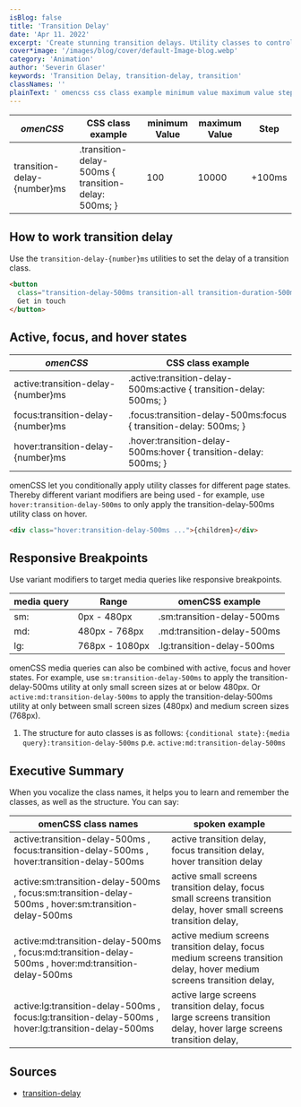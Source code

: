 ```yaml
---
isBlog: false
title: 'Transition Delay'
date: 'Apr 11. 2022'
excerpt: 'Create stunning transition delays. Utility classes to control the transition delay.'
cover*image: '/images/blog/cover/default-Image-blog.webp'
category: 'Animation'
author: 'Severin Glaser'
keywords: 'Transition Delay, transition-delay, transition'
classNames: ''
plainText: ' omencss css class example minimum value maximum value step transition-delay number ms transition-delay-500ms transition-delay: 500ms; 100 10000 +100ms how to work transition delay use the `transition-delay number ms` utilities to set the delay of a transition class  active focus and hover states omencss css class example active:transition-delay number ms active :transition-delay-500ms:active transition-delay: 500ms; focus:transition-delay number ms focus :transition-delay-500ms:focus transition-delay: 500ms; hover:transition-delay number ms hover :transition-delay-500ms:hover transition-delay: 500ms; omencss let you conditionally apply utility classes for different page states thereby different variant modifiers are being used for example use `hover:transition-delay-500ms` to only apply the transition-delay-500ms utility class on hover  responsive breakpoints use variant modifiers to target media queries like responsive breakpoints media query range omencss example sm: 0px 480px sm:transition-delay-500ms md: 480px 768px md:transition-delay-500ms lg: 768px 1080px lg:transition-delay-500ms omencss media queries can also be combined with active focus and hover states for example use `sm:transition-delay-500ms` to apply the transition-delay-500ms utility at only small screen sizes at or below 480px or `active:md:transition-delay-500ms` to apply the transition-delay-500ms utility at only between small screen sizes 480px and medium screen sizes 768px 1 the structure for auto classes is as follows: ` conditional state : media query :transition-delay-500ms` p e `active:md:transition-delay-500ms` executive summary when you vocalize the class names it helps you to learn and remember the classes as well as the structure you can say: omencss class names spoken example active:transition-delay-500ms focus:transition-delay-500ms hover:transition-delay-500ms active transition delay focus transition delay hover transition delay active:sm:transition-delay-500ms focus:sm:transition-delay-500ms hover:sm:transition-delay-500ms active small screens transition delay focus small screens transition delay hover small screens transition delay active:md:transition-delay-500ms focus:md:transition-delay-500ms hover:md:transition-delay-500ms active medium screens transition delay focus medium screens transition delay hover medium screens transition delay active:lg:transition-delay-500ms focus:lg:transition-delay-500ms hover:lg:transition-delay-500ms active large screens transition delay focus large screens transition delay hover large screens transition delay sources transition-delay https: developer mozilla org en-us docs web css transition-delay '
---
```


| _omenCSS_                   | CSS class example                                    | minimum Value | maximum Value | Step   |
| --------------------------- | ---------------------------------------------------- | ------------- | ------------- | ------ |
| transition-delay-{number}ms | .transition-delay-500ms { transition-delay: 500ms; } | 100           | 10000         | +100ms |

## How to work transition delay

Use the `transition-delay-{number}ms` utilities to set the delay of a transition class.

```html
<button
  class="transition-delay-500ms transition-all transition-duration-500ms outline-none bg-blue hover:bg-blue-5 active:bg-blue-3 focus:bg-blue-7 py-20px px-40px text-white text-15px font-900 rounded-50px">
  Get in touch
</button>
```

## Active, focus, and hover states

| _omenCSS_                          | CSS class example                                                   |
| ---------------------------------- | ------------------------------------------------------------------- |
| active:transition-delay-{number}ms | .active\:transition-delay-500ms:active { transition-delay: 500ms; } |
| focus:transition-delay-{number}ms  | .focus\:transition-delay-500ms:focus { transition-delay: 500ms; }   |
| hover:transition-delay-{number}ms  | .hover\:transition-delay-500ms:hover { transition-delay: 500ms; }   |

omenCSS let you conditionally apply utility classes for different page states. Thereby different variant modifiers are being used - for example, use `hover:transition-delay-500ms` to only apply the transition-delay-500ms utility class on hover.

```html
<div class="hover:transition-delay-500ms ...">{children}</div>
```

## Responsive Breakpoints

Use variant modifiers to target media queries like responsive breakpoints.

| media query | Range          | omenCSS example            |
| ----------- | -------------- | -------------------------- |
| sm:         | 0px - 480px    | .sm:transition-delay-500ms |
| md:         | 480px - 768px  | .md:transition-delay-500ms |
| lg:         | 768px - 1080px | .lg:transition-delay-500ms |

omenCSS media queries can also be combined with active, focus and hover states. For example, use `sm:transition-delay-500ms` to apply the transition-delay-500ms utility at only small screen sizes at or below 480px. Or `active:md:transition-delay-500ms` to apply the transition-delay-500ms utility at only between small screen sizes (480px) and medium screen sizes (768px).

1. The structure for auto classes is as follows: `{conditional state}:{media query}:transition-delay-500ms` p.e. `active:md:transition-delay-500ms`

## Executive Summary

When you vocalize the class names, it helps you to learn and remember the classes, as well as the structure. You can say:

| omenCSS class names                                                                                  | spoken example                                                                                                        |
| ---------------------------------------------------------------------------------------------------- | --------------------------------------------------------------------------------------------------------------------- |
| active:transition-delay-500ms , focus:transition-delay-500ms , hover:transition-delay-500ms          | active transition delay, focus transition delay, hover transition delay                                               |
| active:sm:transition-delay-500ms , focus:sm:transition-delay-500ms , hover:sm:transition-delay-500ms | active small screens transition delay, focus small screens transition delay, hover small screens transition delay,    |
| active:md:transition-delay-500ms , focus:md:transition-delay-500ms , hover:md:transition-delay-500ms | active medium screens transition delay, focus medium screens transition delay, hover medium screens transition delay, |
| active:lg:transition-delay-500ms , focus:lg:transition-delay-500ms , hover:lg:transition-delay-500ms | active large screens transition delay, focus large screens transition delay, hover large screens transition delay,    |

## Sources

- [transition-delay](https://developer.mozilla.org/en-US/docs/Web/CSS/transition-delay)
